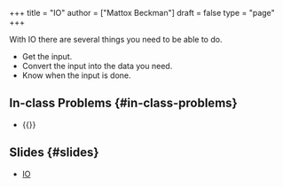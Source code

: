 +++
title = "IO"
author = ["Mattox Beckman"]
draft = false
type = "page"
+++

With IO there are several things you need to be able to do.

-   Get the input.
-   Convert the input into the data you need.
-   Know when the input is done.


## In-class Problems {#in-class-problems}

-   {{<UVa2 number="462" >}}


## Slides {#slides}

-   [IO](/slides/io.html)

